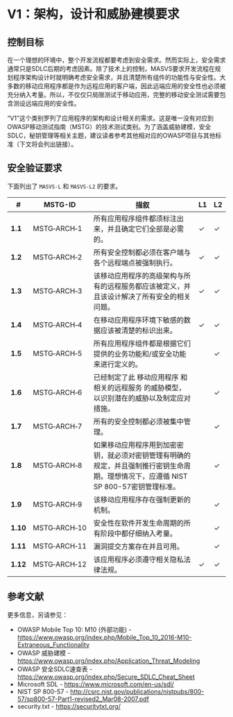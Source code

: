 # V1：架构，设计和威胁建模要求

## 控制目标

在一个理想的环境中，整个开发流程都要考虑到安全需求。然而实际上，安全需求通常只是SDLC后期的考虑因素。除了技术上的控制，MASVS要求开发流程在规划程序架构设计时就明确考虑安全需求，并且清楚所有组件的功能性与安全性。大多数的移动应用程序都是作为远程应用的客户端，因此远端应用的安全性也必须被充分纳入考量。所以，不仅仅只局限测试于移动应用，完整的移动安全测试需要包含测设远端应用的安全性。

“V1”这个类别罗列了应用程序的架构和设计相关的需求。这是唯一没有对应到OWASP移动测试指南（MSTG）的技术测试类别。为了涵盖威胁建模，安全SDLC，秘钥管理等相关主题，建议读者参考其他相对应的OWASP项目与其他标准（下文将会列出链接）。

<div style="page-break-after: always;">
</div>

## 安全验证要求

下面列出了 `MASVS-L` 和 `MASVS-L2` 的要求。

| # | MSTG-ID | 描叙 | L1 | L2 |
| --- | --- | --- | --- | --- |
| **1.1** | MSTG‑ARCH‑1 | 所有应用程序组件都须标注出来，并且确定它们全部是必需的。 | ✓| ✓|
| **1.2** | MSTG‑ARCH‑2 | 所有安全控制都必须在客户端与各个远程端点被强制执行。 | ✓| ✓|
| **1.3** | MSTG‑ARCH‑3 | 该移动应用程序的高级架构与所有的远程服务都应该被定义，并且该设计解决了所有安全的相关问题。 | ✓| ✓|
| **1.4** | MSTG‑ARCH‑4 | 在移动应用程序环境下敏感的数据应该被清楚的标识出来。 | ✓| ✓|
| **1.5** | MSTG‑ARCH‑5 | 所有应用程序组件都是根据它们提供的业务功能和/或安全功能来进行定义的。 | | ✓|
| **1.6** | MSTG‑ARCH‑6 | 已经制定了此 移动应用程序 和 相关的远程服务 的威胁模型，以识别潜在的威胁以及制定应对措施。 | | ✓|
| **1.7** | MSTG‑ARCH‑7 | 所有的安全控制都必须被集中管理。 | | ✓|
| **1.8** | MSTG‑ARCH‑8 | 如果移动应用程序用到加密密钥，就必须对密钥管理有明确的规定，并且强制推行密钥生命周期。理想情况下，应遵循 NIST SP 800-57密钥管理标准。 | | ✓|
| **1.9** | MSTG‑ARCH‑9 | 该移动应用程序存在强制更新的机制。 | | ✓|
| **1.10** | MSTG‑ARCH‑10 | 安全性在软件开发生命周期的所有阶段中都仔细纳入考量。 | | ✓| 
| **1.11** | MSTG‑ARCH‑11 | 漏洞提交方案存在并且可用。 | | ✓|
| **1.12** | MSTG‑ARCH‑12 | 该应用程序必须遵守相关隐私法律法规。 | ✓| ✓|

## 参考文献

更多信息，另请参见：

- OWASP Mobile Top 10: M10 (外部功能) - <https://www.owasp.org/index.php/Mobile_Top_10_2016-M10-Extraneous_Functionality>
- OWASP 威胁建模 - <https://www.owasp.org/index.php/Application_Threat_Modeling>
- OWASP 安全SDLC速查表 - <https://www.owasp.org/index.php/Secure_SDLC_Cheat_Sheet>
- Microsoft SDL - <https://www.microsoft.com/en-us/sdl/>
- NIST SP 800-57 - <http://csrc.nist.gov/publications/nistpubs/800-57/sp800-57-Part1-revised2_Mar08-2007.pdf>
- security.txt - <https://securitytxt.org/>
